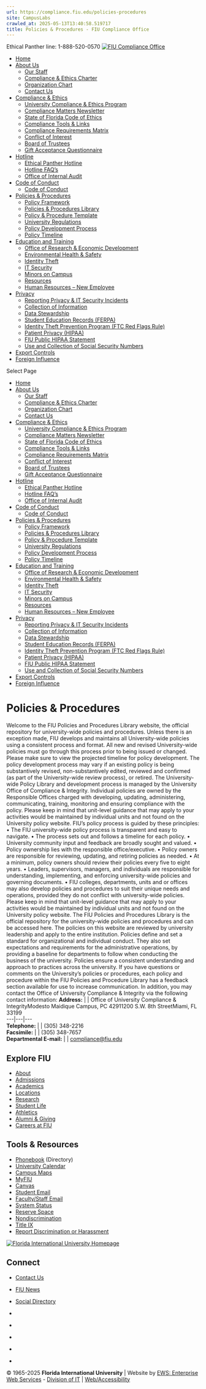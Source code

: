 ```yaml
---
url: https://compliance.fiu.edu/policies-procedures
site: CampusLabs
crawled_at: 2025-05-13T13:40:58.519717
title: Policies & Procedures - FIU Compliance Office
---
```


Ethical Panther line: 1-888-520-0570
[ ![FIU Compliance Office](https://compliance.fiu.edu/wp-content/uploads/2019/12/FIUCompliance_H_white.png) ](https://compliance.fiu.edu/)
  * [Home](https://compliance.fiu.edu/)
  * [About Us](https://compliance.fiu.edu/about/)
    * [Our Staff](https://compliance.fiu.edu/about/our-staff/)
    * [Compliance & Ethics Charter](https://compliance.fiu.edu/wp-content/uploads/2021/04/FIU-Institutional-Compliance-Program-Charter-2020.pdf)
    * [Organization Chart](https://compliance.fiu.edu/wp-content/uploads/2021/02/Updated-Org-Chart-University-Compliance-2-19-25.pdf)
    * [Contact Us](https://compliance.fiu.edu/about/contact-us/)
  * [Compliance & Ethics](https://compliance.fiu.edu/compliance-ethics/)
    * [University Compliance & Ethics Program](https://compliance.fiu.edu/compliance-ethics/university-compliance-program/)
    * [Compliance Matters Newsletter](https://compliance.fiu.edu/newsletter/)
    * [State of Florida Code of Ethics](https://compliance.fiu.edu/compliance-ethics/florida-code-of-ethics/)
    * [Compliance Tools & Links](https://compliance.fiu.edu/compliance-ethics/compliance-ethics/)
    * [Compliance Requirements Matrix](https://compliance.fiu.edu/compliance-ethics/compliance-calendar/)
    * [Conflict of Interest](https://hr.fiu.edu/employees-affiliates/working-at-fiu/)
    * [Board of Trustees](https://trustees.fiu.edu/index.html)
    * [Gift Acceptance Questionnaire](https://webforms.fiu.edu/view.php?id=4664408)
  * [Hotline](https://compliance.fiu.edu/hotline/)
    * [Ethical Panther Hotline](https://compliance.fiu.edu/hotline/)
    * [Hotline FAQ’s](https://compliance.fiu.edu/hotline/hotline-faqs/)
    * [Office of Internal Audit](http://oia.fiu.edu)
  * [Code of Conduct](https://compliance.fiu.edu/wp-content/uploads/2024/04/Code-of-Conduct_Final-4.23.2024.pdf)
    * [Code of Conduct](https://compliance.fiu.edu/wp-content/uploads/2024/04/Code-of-Conduct_Final-4.23.2024.pdf)
  * [Policies & Procedures](https://compliance.fiu.edu/policies-procedures/)
    * [Policy Framework](https://compliance.fiu.edu/wp-content/uploads/2021/02/University-Policy-Framework-2024.pdf)
    * [Policies & Procedures Library](http://policies.fiu.edu/)
    * [Policy & Procedure Template](https://compliance.fiu.edu/wp-content/uploads/2019/05/Policy_Template.docx)
    * [University Regulations](http://regulations.fiu.edu/regulation)
    * [Policy Development Process](http://policies.fiu.edu/record_profile.php?id=192)
    * [Policy Timeline](https://compliance.fiu.edu/wp-content/uploads/2019/05/Policy_Timeline.pdf)
  * [Education and Training](https://develop.fiu.edu/browse/compliance)
    * [Office of Research & Economic Development](http://research.fiu.edu/)
    * [Environmental Health & Safety](http://ehs.fiu.edu/Training/Pages/default.aspx)
    * [Identity Theft](https://compliance.fiu.edu/privacy/identity-theft-prevention-program-ftc-red-flags-rule/)
    * [IT Security](https://security.fiu.edu/)
    * [Minors on Campus](https://compliance.fiu.edu/education-training/minors-on-campus/)
    * [Resources](https://compliance.fiu.edu/education-training/resources/)
    * [Human Resources – New Employee](https://hr.fiu.edu/employees-affiliates/new-employee/)
  * [Privacy](https://compliance.fiu.edu/privacy/)
    * [Reporting Privacy & IT Security Incidents](https://compliance.fiu.edu/privacy/reporting-privacy-it-security-incidents/)
    * [Collection of Information](https://compliance.fiu.edu/privacy/collection-of-information/)
    * [Data Stewardship](https://compliance.fiu.edu/privacy/data-stewardship/)
    * [Student Education Records (FERPA)](https://compliance.fiu.edu/privacy/student-education-records-ferpa/)
    * [Identity Theft Prevention Program (FTC Red Flags Rule)](https://compliance.fiu.edu/privacy/identity-theft-prevention-program-ftc-red-flags-rule/)
    * [Patient Privacy (HIPAA)](https://compliance.fiu.edu/privacy/patient-privacy-hipaa/)
    * [FIU Public HIPAA Statement](https://compliance.fiu.edu/wp-content/uploads/2021/07/FIU-Public-HIPAA-Statement.pdf)
    * [Use and Collection of Social Security Numbers](https://compliance.fiu.edu/privacy/use-and-collection-of-social-security-numbers/)
  * [Export Controls](https://exportcontrol.fiu.edu/)
  * [Foreign Influence](https://foreigninfluence.fiu.edu/)


Select Page
  * [Home](https://compliance.fiu.edu/)
  * [About Us](https://compliance.fiu.edu/about/)
    * [Our Staff](https://compliance.fiu.edu/about/our-staff/)
    * [Compliance & Ethics Charter](https://compliance.fiu.edu/wp-content/uploads/2021/04/FIU-Institutional-Compliance-Program-Charter-2020.pdf)
    * [Organization Chart](https://compliance.fiu.edu/wp-content/uploads/2021/02/Updated-Org-Chart-University-Compliance-2-19-25.pdf)
    * [Contact Us](https://compliance.fiu.edu/about/contact-us/)
  * [Compliance & Ethics](https://compliance.fiu.edu/compliance-ethics/)
    * [University Compliance & Ethics Program](https://compliance.fiu.edu/compliance-ethics/university-compliance-program/)
    * [Compliance Matters Newsletter](https://compliance.fiu.edu/newsletter/)
    * [State of Florida Code of Ethics](https://compliance.fiu.edu/compliance-ethics/florida-code-of-ethics/)
    * [Compliance Tools & Links](https://compliance.fiu.edu/compliance-ethics/compliance-ethics/)
    * [Compliance Requirements Matrix](https://compliance.fiu.edu/compliance-ethics/compliance-calendar/)
    * [Conflict of Interest](https://hr.fiu.edu/employees-affiliates/working-at-fiu/)
    * [Board of Trustees](https://trustees.fiu.edu/index.html)
    * [Gift Acceptance Questionnaire](https://webforms.fiu.edu/view.php?id=4664408)
  * [Hotline](https://compliance.fiu.edu/hotline/)
    * [Ethical Panther Hotline](https://compliance.fiu.edu/hotline/)
    * [Hotline FAQ’s](https://compliance.fiu.edu/hotline/hotline-faqs/)
    * [Office of Internal Audit](http://oia.fiu.edu)
  * [Code of Conduct](https://compliance.fiu.edu/wp-content/uploads/2024/04/Code-of-Conduct_Final-4.23.2024.pdf)
    * [Code of Conduct](https://compliance.fiu.edu/wp-content/uploads/2024/04/Code-of-Conduct_Final-4.23.2024.pdf)
  * [Policies & Procedures](https://compliance.fiu.edu/policies-procedures/)
    * [Policy Framework](https://compliance.fiu.edu/wp-content/uploads/2021/02/University-Policy-Framework-2024.pdf)
    * [Policies & Procedures Library](http://policies.fiu.edu/)
    * [Policy & Procedure Template](https://compliance.fiu.edu/wp-content/uploads/2019/05/Policy_Template.docx)
    * [University Regulations](http://regulations.fiu.edu/regulation)
    * [Policy Development Process](http://policies.fiu.edu/record_profile.php?id=192)
    * [Policy Timeline](https://compliance.fiu.edu/wp-content/uploads/2019/05/Policy_Timeline.pdf)
  * [Education and Training](https://develop.fiu.edu/browse/compliance)
    * [Office of Research & Economic Development](http://research.fiu.edu/)
    * [Environmental Health & Safety](http://ehs.fiu.edu/Training/Pages/default.aspx)
    * [Identity Theft](https://compliance.fiu.edu/privacy/identity-theft-prevention-program-ftc-red-flags-rule/)
    * [IT Security](https://security.fiu.edu/)
    * [Minors on Campus](https://compliance.fiu.edu/education-training/minors-on-campus/)
    * [Resources](https://compliance.fiu.edu/education-training/resources/)
    * [Human Resources – New Employee](https://hr.fiu.edu/employees-affiliates/new-employee/)
  * [Privacy](https://compliance.fiu.edu/privacy/)
    * [Reporting Privacy & IT Security Incidents](https://compliance.fiu.edu/privacy/reporting-privacy-it-security-incidents/)
    * [Collection of Information](https://compliance.fiu.edu/privacy/collection-of-information/)
    * [Data Stewardship](https://compliance.fiu.edu/privacy/data-stewardship/)
    * [Student Education Records (FERPA)](https://compliance.fiu.edu/privacy/student-education-records-ferpa/)
    * [Identity Theft Prevention Program (FTC Red Flags Rule)](https://compliance.fiu.edu/privacy/identity-theft-prevention-program-ftc-red-flags-rule/)
    * [Patient Privacy (HIPAA)](https://compliance.fiu.edu/privacy/patient-privacy-hipaa/)
    * [FIU Public HIPAA Statement](https://compliance.fiu.edu/wp-content/uploads/2021/07/FIU-Public-HIPAA-Statement.pdf)
    * [Use and Collection of Social Security Numbers](https://compliance.fiu.edu/privacy/use-and-collection-of-social-security-numbers/)
  * [Export Controls](https://exportcontrol.fiu.edu/)
  * [Foreign Influence](https://foreigninfluence.fiu.edu/)


# Policies & Procedures
Welcome to the FIU Policies and Procedures Library website, the official repository for university-wide policies and procedures. Unless there is an exception made, FIU develops and maintains all University-wide policies using a consistent process and format. All new and revised University-wide policies must go through this process prior to being issued or changed. Please make sure to view the projected timeline for policy development. The policy development process may vary if an existing policy is being substantively revised, non-substantively edited, reviewed and confirmed (as part of the University-wide review process), or retired.
The University-wide Policy Library and development process is managed by the University Office of Compliance & Integrity. Individual policies are owned by the Responsible Offices charged with developing, updating, administering, communicating, training, monitoring and ensuring compliance with the policy.
Please keep in mind that unit-level guidance that may apply to your activities would be maintained by individual units and not found on the University policy website.
FIU’s policy process is guided by these principles:
• The FIU university-wide policy process is transparent and easy to navigate. • The process sets out and follows a timeline for each policy. • University community input and feedback are broadly sought and valued. • Policy ownership lies with the responsible office/executive. • Policy owners are responsible for reviewing, updating, and retiring policies as needed. • At a minimum, policy owners should review their policies every five to eight years. • Leaders, supervisors, managers, and individuals are responsible for understanding, implementing, and enforcing university-wide policies and governing documents. • FIU colleges, departments, units and or offices may also develop policies and procedures to suit their unique needs and operations, provided they do not conflict with university-wide policies.
Please keep in mind that unit-level guidance that may apply to your activities would be maintained by individual units and not found on the University policy website.
The FIU Policies and Procedures Library is the official repository for the university-wide policies and procedures and can be accessed here. The policies on this website are reviewed by university leadership and apply to the entire institution. Policies define and set a standard for organizational and individual conduct. They also set expectations and requirements for the administrative operations, by providing a baseline for departments to follow when conducting the business of the university. Policies ensure a consistent understanding and approach to practices across the university.
If you have questions or comments on the University’s policies or procedures, each policy and procedure within the FIU Policies and Procedure Library has a feedback section available for use to increase communication. In addition, you may contact the Office of University Compliance & Integrity via the following contact information:
**Address:** |  | Office of University Compliance & IntegrityModesto Maidique Campus, PC 42911200 S.W. 8th StreetMiami, FL 33199  
---|---|---  
**Telephone:** |  | (305) 348-2216  
**Facsimile:** |  | (305) 348-7657  
**Departmental E-mail:** |  | compliance@fiu.edu  
## Explore FIU
  * [About](https://fiu.edu/about/index.html)
  * [Admissions](https://fiu.edu/admissions/index.html)
  * [Academics](https://fiu.edu/academics/index.html)
  * [Locations](https://fiu.edu/locations/index.html)
  * [Research](https://fiu.edu/research/index.html)
  * [Student Life](https://fiu.edu/student-life/index.html)
  * [Athletics](https://fiu.edu/athletics/index.html)
  * [Alumni & Giving](https://fiu.edu/alumni-and-giving/index.html)
  * [Careers at FIU](https://hr.fiu.edu/careers/)


## Tools & Resources
  * [Phonebook](https://phonebook.fiu.edu) (Directory)
  * [University Calendar](https://calendar.fiu.edu/)
  * [Campus Maps](http://campusmaps.fiu.edu/)
  * [MyFIU](https://my.fiu.edu/)
  * [Canvas](https://fiu.instructure.com/)
  * [Student Email](http://panthermail.fiu.edu/)
  * [Faculty/Staff Email](http://mail.fiu.edu/)
  * [System Status](https://italerts.fiu.edu)
  * [Reserve Space](https://reservespace.fiu.edu/make-reservation/)
  * [Nondiscrimination](https://dei.fiu.edu/civil-rights-and-accessibility/harassment-and-discrimination/)
  * [Title IX](https://dei.fiu.edu/civil-rights-and-accessibility/sexual-misconduct-and-title-ix/)
  * [Report Discrimination or Harassment](https://report.fiu.edu/)


[ ![Florida International University Homepage](https://www.fiu.edu/_assets/images/logo.png) ](https://fiu.edu)
## Connect
  * [Contact Us](https://fiu.edu/about/contact-us/index.html)
  * [FIU News](https://news.fiu.edu/)
  * [Social Directory](http://social.fiu.edu)


  * [ ](https://www.facebook.com/floridainternational)
  * [ ](https://twitter.com/fiu)
  * [ ](https://www.instagram.com/fiuinstagram/)
  * [ ](https://www.youtube.com/user/FloridaInternational)
  * [ ](https://flickr.com/photos/fiu)


© 1965-2025 **Florida International University** |  Website by [EWS: Enterprise Web Services](https://ews.fiu.edu "Digital Interaction and Web Design Studio at FIU") - [Division of IT](https://it.fiu.edu/ "Division of Information Technology Website") | [Web/Accessibility](https://policies.fiu.edu/policy/755)
